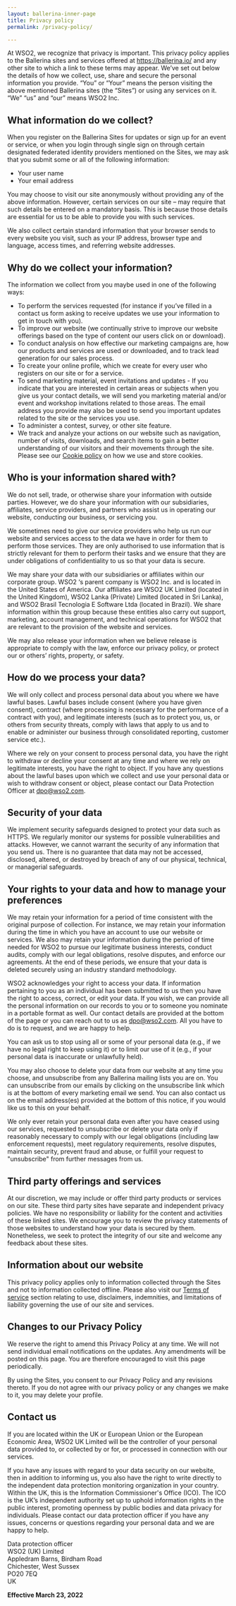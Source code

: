 ```yaml
---
layout: ballerina-inner-page
title: Privacy policy
permalink: /privacy-policy/

---
```



At WSO2, we recognize that privacy is important. This privacy policy applies to the Ballerina sites and services offered at <a target="_blank" href="https://ballerina.io/">https://ballerina.io/</a> and any other site to which a link to these terms may appear. We’ve set out below the details of how we collect, use, share and secure the personal information you provide. “You” or “Your” means the person visiting the above mentioned Ballerina sites (the “Sites”) or using any services on it. “We” “us” and “our” means WSO2 Inc.

## What information do we collect?

When you register on the Ballerina Sites for updates or sign up for an event or service, or when you login through single sign on through certain designated federated identity providers mentioned on the Sites, we may ask that you submit some or all of the following information:

- Your user name
- Your email address

You may choose to visit our site anonymously without providing any of the above information. However, certain services on our site – may require that such details be entered on a mandatory basis. This is because those details are essential for us to be able to provide you with such services.

We also collect certain standard information that your browser sends to every website you visit, such as your IP address, browser type and language, access times, and referring website addresses.

## Why do we collect your information?

The information we collect from you maybe used in one of the following ways:

- To perform the services requested (for instance if you’ve filled in a contact us form asking to receive updates we use your information to get in  touch with you).
- To improve our website (we continually strive to improve our website offerings based on the type of content our users click on or download).
- To conduct analysis on how effective our marketing campaigns are, how our products and services are used or downloaded, and to track lead generation for  our sales process.
- To create your online profile, which we create for every user who registers on our site or for a service.
- To send marketing material, event invitations and updates - If you indicate that you are interested in certain areas or subjects when you give us your contact details, we will send you marketing material and/or event and workshop invitations related to those areas. The email address you provide may also be used to send you important updates related to the site or the services you use.
- To administer a contest, survey, or other site feature.
- We track and analyze your actions on our website such as navigation, number of visits, downloads, and search items to gain a better understanding of  our visitors and their movements through the site. Please see our [Cookie policy](/cookie-policy/) on how we use and store cookies.

## Who is your information shared with?

We do not sell, trade, or otherwise share your information with outside parties. However, we do share your information with our subsidiaries, affiliates, service providers, and partners who assist us in operating our website, conducting our business, or servicing you.

We sometimes need to give our service providers who help us run our website and services access to the data we have in order for them to perform those services. They are only authorised to use information that is strictly relevant for them to perform their tasks and we ensure that they are under obligations of confidentiality to us so that your data is secure.

We may share your data with our subsidiaries or affiliates within our corporate group. WSO2 ‘s parent company is WSO2 Inc. and is located in the United States of America. Our affiliates are WSO2 UK Limited (located in the United Kingdom), WSO2 Lanka (Private) Limited (located in Sri Lanka), and WSO2 Brasil Tecnologia E Software Ltda (located in Brazil). We share information within this group because these entities also carry out support, marketing, account management, and technical operations for WSO2 that are relevant to the provision of the website and services.

We may also release your information when we believe release is appropriate to comply with the law, enforce our privacy policy, or protect our or others’ rights, property, or safety.

## How do we process your data?

We will only collect and process personal data about you where we have lawful bases. Lawful bases include consent (where you have given consent), contract (where processing is necessary for the performance of a contract with you), and legitimate interests (such as to protect you, us, or others from security threats, comply with laws that apply to us and to enable or administer our business through consolidated reporting, customer service etc.).

Where we rely on your consent to process personal data, you have the right to withdraw or decline your consent at any time and where we rely on legitimate interests, you have the right to object. If you have any questions about the lawful bases upon which we collect and use your personal data or wish to withdraw consent or object, please contact our Data Protection Officer at <a target="_blank" href="mailto:dpo@wso2.com">dpo@wso2.com</a>.

## Security of your data

We implement security safeguards designed to protect your data such as HTTPS. We regularly monitor our systems for possible vulnerabilities and attacks. However, we cannot warrant the security of any information that you send us. There is no guarantee that data may not be accessed, disclosed, altered, or destroyed by breach of any of our physical, technical, or managerial safeguards.

## Your rights to your data and how to manage your preferences

We may retain your information for a period of time consistent with the original purpose of collection. For instance, we may retain your information during the time in which you have an account to use our website or services. We also may retain your information during the period of time needed for WSO2 to pursue our legitimate business interests, conduct audits, comply with our legal obligations, resolve disputes, and enforce our agreements. At the end of these periods, we ensure that your data is deleted securely using an industry standard methodology.

WSO2 acknowledges your right to access your data. If information pertaining to you as an individual has been submitted to us then you have the right to access, correct, or edit your data. If you wish, we can provide all the personal information on our records to you or to someone you nominate in a portable format as well. Our contact details are provided at the bottom of the page or you can reach out to us as dpo@wso2.com. All you have to do is to request, and we are happy to help.

You can ask us to stop using all or some of your personal data (e.g., if we have no legal right to keep using it) or to limit our use of it (e.g., if your personal data is inaccurate or unlawfully held).

You may also choose to delete your data from our website at any time you choose, and unsubscribe from any Ballerina mailing lists you are on. You can unsubscribe from our emails by clicking on the unsubscribe link which is at the bottom of every marketing email we send. You can also contact us on the email address(es) provided at the bottom of this notice, if you would like us to this on your behalf.

We only ever retain your personal data even after you have ceased using our services, requested to unsubscribe or delete your data only if reasonably necessary to comply with our legal obligations (including law enforcement requests), meet regulatory requirements, resolve disputes, maintain security, prevent fraud and abuse, or fulfill your request to "unsubscribe" from further messages from us.

## Third party offerings and services

At our discretion, we may include or offer third party products or services on our site. These third party sites have separate and independent privacy policies. We have no responsibility or liability for the content and activities of these linked sites. We encourage you to review the privacy statements of those websites to understand how your data is secured by them. Nonetheless, we seek to protect the integrity of our site and welcome any feedback about these sites.

## Information about our website

This privacy policy applies only to information collected through the Sites and not to information collected offline. Please also visit our [Terms of service](https://ballerina.io/terms-of-service/) section relating to use, disclaimers, indemnities, and limitations of liability governing the use of our site and services. 

## Changes to our Privacy Policy

We reserve the right to amend this Privacy Policy at any time. We will not send individual email notifications on the updates. Any amendments will be posted on this page. You are therefore encouraged to visit this page periodically.

By using the Sites, you consent to our Privacy Policy and any revisions thereto. If you do not agree with our privacy policy or any changes we make to it, you may delete your profile.

## Contact us

If you are located within the UK or European Union or the European Economic Area, WSO2 UK Limited will be the controller of your personal data provided to, or collected by or for, or processed in connection with our services.

If you have any issues with regard to your data security on our website, then in addition to informing us, you also have the right to write directly to the independent data protection monitoring organization in your country. Within the UK, this is the Information Commissioner's Office (ICO). The ICO is the UK’s independent authority set up to uphold information rights in the public interest, promoting openness by public bodies and data privacy for individuals. Please contact our data protection officer if you have any issues, concerns or questions regarding your personal data and we are happy to help.

Data protection officer\
WSO2 (UK) Limited\
Appledram Barns, Birdham Road\
Chichester, West Sussex\
PO20 7EQ\
UK

**Effective March 23, 2022**

